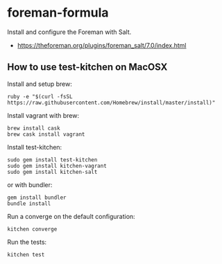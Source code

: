 # foreman-formula

Install and configure the Foreman with Salt.

 - https://theforeman.org/plugins/foreman_salt/7.0/index.html

## How to use test-kitchen on MacOSX

Install and setup brew:
```
ruby -e "$(curl -fsSL https://raw.githubusercontent.com/Homebrew/install/master/install)"
```

Install vagrant with brew:
```
brew install cask
brew cask install vagrant
```

Install test-kitchen:
```
sudo gem install test-kitchen
sudo gem install kitchen-vagrant
sudo gem install kitchen-salt
```

or with bundler:

```
gem install bundler
bundle install
```

Run a converge on the default configuration:
```
kitchen converge
```

Run the tests:
```
kitchen test
```
